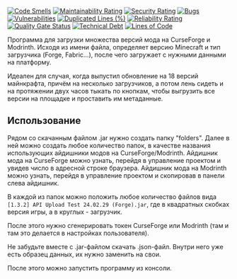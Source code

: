 [![Code Smells][code_smells_badge]][code_smells_link]
[![Maintainability Rating][maintainability_rating_badge]][maintainability_rating_link]
[![Security Rating][security_rating_badge]][security_rating_link]
[![Bugs][bugs_badge]][bugs_link]
[![Vulnerabilities][vulnerabilities_badge]][vulnerabilities_link]
[![Duplicated Lines (%)][duplicated_lines_density_badge]][duplicated_lines_density_link]
[![Reliability Rating][reliability_rating_badge]][reliability_rating_link]
[![Quality Gate Status][quality_gate_status_badge]][quality_gate_status_link]
[![Technical Debt][technical_debt_badge]][technical_debt_link]
[![Lines of Code][lines_of_code_badge]][lines_of_code_link]

Программа для загрузки множества версий мода на CurseForge и Modrinth. Исходя из имени файла, определяет версию
Minecraft и тип загрузчика (Forge, Fabric...), после чего загружает с нужными данными на платформу.

Идеален для случая, когда выпустил обновление на 18 версий майнкрафта, причём на несколько загрузчиков, а потом
лень сидеть и на протяжении двух часов тыкать по кнопкам, чтобы выгрузить все версии на площадке и проставить им
метаданные.

## Использование

Рядом со скачанным файлом .jar нужно создать папку "folders". Далее в ней можно создать любое количество папок,
в качестве названия использующих айдишники модов на CurseForge/Modrinth. Айдишник мода на CurseForge можно узнать,
перейдя в управление проектом и увидев число в адресной строке браузера. Айдишник мода на Modrinth можно узнать,
перейдя в управление проектом и скопировав в панели слева айдишник.

В каждой из папок можно положить любое количество файлов вида `[1.3.2] API Upload Test 24.02.29 (Forge).jar`, где в
квадратных скобках версия игры, а в круглых - загрузчик.

После этого нужно сгенерировать токен CurseForge или Modrinth (там и там это делается в настройках пользователя).

Не забудьте вместе с .jar-файлом скачать .json-файл. Внутри него уже есть образец данных, их нужно заменить на свои.

После этого можно запустить программу из консоли.

<!----------------------------------------------------------------------------->

[code_smells_badge]: https://sonarcloud.io/api/project_badges/measure?project=Hummel009_CurseForge-Mod-Uploader&metric=code_smells

[code_smells_link]: https://sonarcloud.io/summary/overall?id=Hummel009_CurseForge-Mod-Uploader

[maintainability_rating_badge]: https://sonarcloud.io/api/project_badges/measure?project=Hummel009_CurseForge-Mod-Uploader&metric=sqale_rating

[maintainability_rating_link]: https://sonarcloud.io/summary/overall?id=Hummel009_CurseForge-Mod-Uploader

[security_rating_badge]: https://sonarcloud.io/api/project_badges/measure?project=Hummel009_CurseForge-Mod-Uploader&metric=security_rating

[security_rating_link]: https://sonarcloud.io/summary/overall?id=Hummel009_CurseForge-Mod-Uploader

[bugs_badge]: https://sonarcloud.io/api/project_badges/measure?project=Hummel009_CurseForge-Mod-Uploader&metric=bugs

[bugs_link]: https://sonarcloud.io/summary/overall?id=Hummel009_CurseForge-Mod-Uploader

[vulnerabilities_badge]: https://sonarcloud.io/api/project_badges/measure?project=Hummel009_CurseForge-Mod-Uploader&metric=vulnerabilities

[vulnerabilities_link]: https://sonarcloud.io/summary/overall?id=Hummel009_CurseForge-Mod-Uploader

[duplicated_lines_density_badge]: https://sonarcloud.io/api/project_badges/measure?project=Hummel009_CurseForge-Mod-Uploader&metric=duplicated_lines_density

[duplicated_lines_density_link]: https://sonarcloud.io/summary/overall?id=Hummel009_CurseForge-Mod-Uploader

[reliability_rating_badge]: https://sonarcloud.io/api/project_badges/measure?project=Hummel009_CurseForge-Mod-Uploader&metric=reliability_rating

[reliability_rating_link]: https://sonarcloud.io/summary/overall?id=Hummel009_CurseForge-Mod-Uploader

[quality_gate_status_badge]: https://sonarcloud.io/api/project_badges/measure?project=Hummel009_CurseForge-Mod-Uploader&metric=alert_status

[quality_gate_status_link]: https://sonarcloud.io/summary/overall?id=Hummel009_CurseForge-Mod-Uploader

[technical_debt_badge]: https://sonarcloud.io/api/project_badges/measure?project=Hummel009_CurseForge-Mod-Uploader&metric=sqale_index

[technical_debt_link]: https://sonarcloud.io/summary/overall?id=Hummel009_CurseForge-Mod-Uploader

[lines_of_code_badge]: https://sonarcloud.io/api/project_badges/measure?project=Hummel009_CurseForge-Mod-Uploader&metric=ncloc

[lines_of_code_link]: https://sonarcloud.io/summary/overall?id=Hummel009_CurseForge-Mod-Uploader
